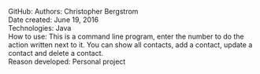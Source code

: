 GitHub:
Authors: Christopher Bergstrom<br>
Date created: June 19, 2016<br>
Technologies: Java<br>
How to use: This is a command line program, enter the number to do the action written next to it. You can show all contacts, add a contact, update a contact and delete a contact.<br>
Reason developed: Personal project
